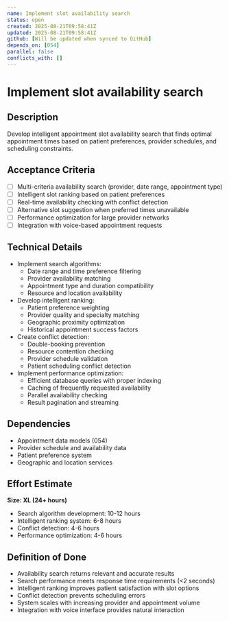 ```yaml
---
name: Implement slot availability search
status: open
created: 2025-08-21T09:58:41Z
updated: 2025-08-21T09:58:41Z
github: [Will be updated when synced to GitHub]
depends_on: [054]
parallel: false
conflicts_with: []
---
```


# Implement slot availability search

## Description
Develop intelligent appointment slot availability search that finds optimal appointment times based on patient preferences, provider schedules, and scheduling constraints.

## Acceptance Criteria
- [ ] Multi-criteria availability search (provider, date range, appointment type)
- [ ] Intelligent slot ranking based on patient preferences
- [ ] Real-time availability checking with conflict detection
- [ ] Alternative slot suggestion when preferred times unavailable
- [ ] Performance optimization for large provider networks
- [ ] Integration with voice-based appointment requests

## Technical Details
- Implement search algorithms:
  - Date range and time preference filtering
  - Provider availability matching
  - Appointment type and duration compatibility
  - Resource and location availability
- Develop intelligent ranking:
  - Patient preference weighting
  - Provider quality and specialty matching
  - Geographic proximity optimization
  - Historical appointment success factors
- Create conflict detection:
  - Double-booking prevention
  - Resource contention checking
  - Provider schedule validation
  - Patient scheduling conflict detection
- Implement performance optimization:
  - Efficient database queries with proper indexing
  - Caching of frequently requested availability
  - Parallel availability checking
  - Result pagination and streaming

## Dependencies
- Appointment data models (054)
- Provider schedule and availability data
- Patient preference system
- Geographic and location services

## Effort Estimate
**Size: XL (24+ hours)**
- Search algorithm development: 10-12 hours
- Intelligent ranking system: 6-8 hours
- Conflict detection: 4-6 hours
- Performance optimization: 4-6 hours

## Definition of Done
- Availability search returns relevant and accurate results
- Search performance meets response time requirements (<2 seconds)
- Intelligent ranking improves patient satisfaction with slot options
- Conflict detection prevents scheduling errors
- System scales with increasing provider and appointment volume
- Integration with voice interface provides natural interaction